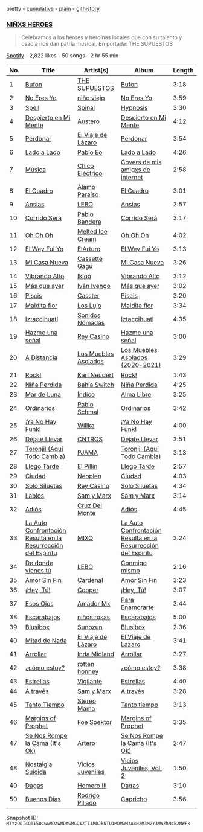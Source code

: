 pretty - [cumulative](/playlists/cumulative/37i9dQZF1DXcm1CGW3MuuF.md) - [plain](/playlists/plain/37i9dQZF1DXcm1CGW3MuuF) - [githistory](https://github.githistory.xyz/mackorone/spotify-playlist-archive/blob/main/playlists/plain/37i9dQZF1DXcm1CGW3MuuF)

### [NIÑXS HÉROES](https://open.spotify.com/playlist/37i9dQZF1DXcm1CGW3MuuF)

> Celebramos a los héroes y heroínas locales que con su talento y osadía nos dan patria musical\. En portada: THE SUPUESTOS

[Spotify](https://open.spotify.com/user/spotify) - 2,822 likes - 50 songs - 2 hr 55 min

| No. | Title | Artist(s) | Album | Length |
|---|---|---|---|---|
| 1 | [Bufon](https://open.spotify.com/track/7Mi0JfS2y6p2MvPPTvoDFo) | [THE SUPUESTOS](https://open.spotify.com/artist/6nrVwZIURyY5RIPp3eXPra) | [Bufon](https://open.spotify.com/album/7kRwu2Jl2b1skuQQD4TfD2) | 3:18 |
| 2 | [No Eres Yo](https://open.spotify.com/track/5OmkxgMCZ9CqfHnVFrXmOb) | [niño viejo](https://open.spotify.com/artist/3lqwBqukon1qKszWWfSvz9) | [No Eres Yo](https://open.spotify.com/album/4NxIsAANqIRuHASnP8Vcrv) | 3:59 |
| 3 | [Spell](https://open.spotify.com/track/06vYH7ldw6T1CorClr4rS3) | [Spinal](https://open.spotify.com/artist/2HXn6TqRdwAWrISuD3rwQI) | [Hypnosis](https://open.spotify.com/album/1NUsFFmhUgcnpTpO3Qn3WJ) | 3:30 |
| 4 | [Despierto en Mi Mente](https://open.spotify.com/track/7xCgrz0ls3kxJrRRhxO5jW) | [Austero](https://open.spotify.com/artist/6JDVFtEqAZ1HuCC9FTIKsZ) | [Despierto en Mi Mente](https://open.spotify.com/album/6jEUzFPtYz6hEFqP2a3vZn) | 4:12 |
| 5 | [Perdonar](https://open.spotify.com/track/0vLORXHl56Q7RHSd2D953h) | [El Viaje de Lázaro](https://open.spotify.com/artist/5BaL7UhFbZfIv7FzOD9so0) | [Perdonar](https://open.spotify.com/album/5CIFaa3LZqVkaK2QYEnAS8) | 3:54 |
| 6 | [Lado a Lado](https://open.spotify.com/track/1kkZyWtfgCnrfhjR0FBPts) | [Pablo Eo](https://open.spotify.com/artist/4tkGGOQq1TJR4nhnSYmjWX) | [Lado a Lado](https://open.spotify.com/album/01J0MdekK7gx946wdDVzCB) | 4:26 |
| 7 | [Música](https://open.spotify.com/track/6MAkBg0MBpcW9BlDKoHXVC) | [Chico Eléctrico](https://open.spotify.com/artist/27OKBa83k9OydKKOh4V69d) | [Covers de mis amigxs de internet](https://open.spotify.com/album/4clYvDjwXWvJRqOgndGn0M) | 2:58 |
| 8 | [El Cuadro](https://open.spotify.com/track/2h61cZmMURAIXSjd8JqjeG) | [Álamo Paraíso](https://open.spotify.com/artist/57aJ11lcLJc9TV0Vi3Abj4) | [El Cuadro](https://open.spotify.com/album/5VLtIC4EWwU47G68t7vRCr) | 3:01 |
| 9 | [Ansias](https://open.spotify.com/track/4NjXyra2hP4WciZ5vGruei) | [LEBO](https://open.spotify.com/artist/0dStLBB8XjTyNVzPIhktpo) | [Ansias](https://open.spotify.com/album/6tDSuEsX1Q3Y1wsKEOQbLU) | 2:57 |
| 10 | [Corrido Será](https://open.spotify.com/track/7Go6T2SYkl9yo0z47S3pYy) | [Pablo Bandera](https://open.spotify.com/artist/7oLM8EDFTJsCWDWJE7jlrm) | [Corrido Será](https://open.spotify.com/album/5L9FBfsRy92FnKP34ZCHiS) | 3:17 |
| 11 | [Oh Oh Oh](https://open.spotify.com/track/3stenizwUaiv6pChFSOMfq) | [Melted Ice Cream](https://open.spotify.com/artist/5sM0rohMauU34KstMcmrw9) | [Oh Oh Oh](https://open.spotify.com/album/3mlnvxU8mSlSjb3bUXry6X) | 4:02 |
| 12 | [El Wey Fui Yo](https://open.spotify.com/track/3hyVAFxMq5DTeyhyUTqB4U) | [ElArturo](https://open.spotify.com/artist/2i64HL05WcatPAtIFUOZrL) | [El Wey Fui Yo](https://open.spotify.com/album/7j8nAiRY28lZSntu8hGFbl) | 3:13 |
| 13 | [Mi Casa Nueva](https://open.spotify.com/track/4EkhiqOZjYZBwKOMHbIpYZ) | [Cassette Gagú](https://open.spotify.com/artist/4GiDAPaQvLSTeLz9kgxXSZ) | [Mi Casa Nueva](https://open.spotify.com/album/1XIaDLtoA550T6rkxiNNnu) | 3:26 |
| 14 | [Vibrando Alto](https://open.spotify.com/track/0xsx6LQCgGtAQVBqRaUGqx) | [Ikloó](https://open.spotify.com/artist/5gCqP8lpe412ZdHZfgY7gH) | [Vibrando Alto](https://open.spotify.com/album/0GbI8eepAoiqMZEoOyNhWb) | 3:12 |
| 15 | [Más que ayer](https://open.spotify.com/track/17s2RpVZSBttQFRczrbtz2) | [Iván Ivengo](https://open.spotify.com/artist/4oiI7JbuL1TKEO6skc1B5x) | [Más que ayer](https://open.spotify.com/album/1MF3ZcXriEO0V3bGyY9XGe) | 3:02 |
| 16 | [Piscis](https://open.spotify.com/track/79E1sUujCAQByOUQ16LPmf) | [Casster](https://open.spotify.com/artist/46gSZfO9YHEQKTpKWrphhT) | [Piscis](https://open.spotify.com/album/18kttwZKXov8JbBpzu8Dzr) | 3:20 |
| 17 | [Maldita flor](https://open.spotify.com/track/3VQYOn2LnvdtDfOFwvlzoY) | [Los Lujo](https://open.spotify.com/artist/2fE5rBXqsjXrN0KbCNi0tG) | [Maldita flor](https://open.spotify.com/album/3VT69GkLBJDkgjtYYnjRVd) | 3:34 |
| 18 | [Iztaccihuatl](https://open.spotify.com/track/4dJ0yc03jD9lkl5rL0sXul) | [Sonidos Nómadas](https://open.spotify.com/artist/7rUMtfd8sfJZdJAaNv5auj) | [Iztaccihuatl](https://open.spotify.com/album/4A5wAvzr4mPOLFLAeeVbpO) | 4:35 |
| 19 | [Hazme una señal](https://open.spotify.com/track/7N283ILanstxJdMC6f198w) | [Rey Casino](https://open.spotify.com/artist/3NvQSyufDituYcmt8u9Udn) | [Hazme una señal](https://open.spotify.com/album/2MTdoM1R7w8LTRBp8kwSYK) | 3:00 |
| 20 | [A Distancia](https://open.spotify.com/track/523Kl5xXgNNegdsMjTSWgz) | [Los Muebles Asolados](https://open.spotify.com/artist/6frgojnoGaYmfhOyIyXcFR) | [Los Muebles Asolados \(2020\-2021\)](https://open.spotify.com/album/19qJ7uZdX2Hmaw8uQarE1r) | 3:29 |
| 21 | [Rock!](https://open.spotify.com/track/5hYf1O7H6eRyM3uNnWpJj0) | [Karl Neudert](https://open.spotify.com/artist/0mvgQK2rUN99614MrmzmmJ) | [Rock!](https://open.spotify.com/album/7qhi00RuvJBbWYX5mfWGcQ) | 1:43 |
| 22 | [Niña Perdida](https://open.spotify.com/track/0gkla29XsA4lfNZFXfZgZK) | [Bahía Switch](https://open.spotify.com/artist/1dVgLrya74vl5BXiVxkvsF) | [Niña Perdida](https://open.spotify.com/album/3NEq3MpLvHZl2YupOvJzvA) | 4:25 |
| 23 | [Mar de Luna](https://open.spotify.com/track/65rWkyMVuGxMDHJnmiGZTD) | [Índico](https://open.spotify.com/artist/5HPXztjYgDGo6maPHbtLbI) | [Alma Libre](https://open.spotify.com/album/0Z7ByybT1cgrZLPiCBrGMj) | 3:25 |
| 24 | [Ordinarios](https://open.spotify.com/track/1s7WD2GgJT9lHkPROyopE6) | [Pablo Schmal](https://open.spotify.com/artist/7uOaKGhUGsQcCldvpsVXhb) | [Ordinarios](https://open.spotify.com/album/16q6x0yDGMgYxn8J45ZVGi) | 3:42 |
| 25 | [¡Ya No Hay Funk!](https://open.spotify.com/track/5gwFXisyqOhopyboVm0O6r) | [Willka](https://open.spotify.com/artist/1vtA9ebWO2m9lkZRHwiQXH) | [¡Ya No Hay Funk!](https://open.spotify.com/album/1gE94RVD745nnV004FKYng) | 4:00 |
| 26 | [Déjate Llevar](https://open.spotify.com/track/4isJypMsFAgh2om6OCR4fp) | [CNTROS](https://open.spotify.com/artist/3EmT5aR5CuEWWYTVg61hZP) | [Déjate Llevar](https://open.spotify.com/album/5QHSCidtZyc5Cwij40xcdI) | 3:51 |
| 27 | [Toronjil \(Aquí Todo Cambia\)](https://open.spotify.com/track/6qJ8fH37CLv1cvs7QAa3lj) | [PJAMA](https://open.spotify.com/artist/6rEnCeFGwNGiOuBhjOPMVH) | [Toronjil \(Aquí Todo Cambia\)](https://open.spotify.com/album/2cgGlLv6tZ5Ap2mq0FSzqW) | 3:13 |
| 28 | [Llego Tarde](https://open.spotify.com/track/5vYNVKX0uyR2BGrgLGZh7D) | [El Pillin](https://open.spotify.com/artist/1QQm0w9pndQkwtLPy4jklm) | [Llego Tarde](https://open.spotify.com/album/00LBmifb2tKXSmqG0yuinR) | 2:57 |
| 29 | [Ciudad](https://open.spotify.com/track/4L7hEVnQNnJxk65z9KjYG0) | [Neoplen](https://open.spotify.com/artist/499CktjjIY7x8x0sPyvdvB) | [Ciudad](https://open.spotify.com/album/6nfeE2RTKDs78GfxjehUhu) | 4:03 |
| 30 | [Solo Siluetas](https://open.spotify.com/track/6Kq41osBL2QLtTtaxU20iZ) | [Rey Casino](https://open.spotify.com/artist/3NvQSyufDituYcmt8u9Udn) | [Solo Siluetas](https://open.spotify.com/album/07dcVe2toJYAvV4c35FwDT) | 4:34 |
| 31 | [Labios](https://open.spotify.com/track/6TT6BOTP1dqX1x9KqEo8IC) | [Sam y Marx](https://open.spotify.com/artist/5yqYpAt3HLtTue1hjrm0xD) | [Sam y Marx](https://open.spotify.com/album/7K3tDo7ZD3nLHz0oCoCfEv) | 3:14 |
| 32 | [Adiós](https://open.spotify.com/track/1DfIErX9sNVpEBuEfMqKNi) | [Cruz Del Monte](https://open.spotify.com/artist/00fGt19oAFCOLWrAOPWGVs) | [Adiós](https://open.spotify.com/album/4KgxovsSKAZB6Ydc4VZYXt) | 4:45 |
| 33 | [La Auto Confrontación Resulta en la Resurrección del Espíritu](https://open.spotify.com/track/5UdE0dUmajiYbq91prWi96) | [MIXO](https://open.spotify.com/artist/6MD94ISQLOMJs8fXGtzmge) | [La Auto Confrontación Resulta en la Resurrección del Espíritu](https://open.spotify.com/album/52fmNQtXbgAAK9kZixI2Hl) | 3:24 |
| 34 | [De donde vienes tú](https://open.spotify.com/track/4c5Sk1LZnsjmgHLEtJ9r6m) | [LEBO](https://open.spotify.com/artist/0dStLBB8XjTyNVzPIhktpo) | [Conmigo mismo](https://open.spotify.com/album/0hGMem3rfci3OiXup09iDl) | 2:16 |
| 35 | [Amor Sin Fin](https://open.spotify.com/track/1usjw4P22wUgTJGDE3ULBu) | [Cardenal](https://open.spotify.com/artist/6xdGYuu56PNTg8yvEwC6AV) | [Amor Sin Fin](https://open.spotify.com/album/5mlstqzIWbIlIKjyuqvYDW) | 3:23 |
| 36 | [¡Hey, Tú!](https://open.spotify.com/track/5nJpekyYgGG9f5o0gaFoqZ) | [Cooper](https://open.spotify.com/artist/5enC1sejhpx5Ggqn3wYa7t) | [¡Hey, Tú!](https://open.spotify.com/album/4AGurXE3pAo4YQpEN7XvBl) | 3:07 |
| 37 | [Esos Ojos](https://open.spotify.com/track/5LL1U0U3kAWlZG8LiesgZe) | [Amador Mx](https://open.spotify.com/artist/6YV9B70BhDOqaOznmf32Fq) | [Para Enamorarte](https://open.spotify.com/album/2u6W5NnPI1HFUi3ohaxmY9) | 3:44 |
| 38 | [Escarabajos](https://open.spotify.com/track/6GVgs1iV9gAzXYWCzGZdUk) | [niños rosas](https://open.spotify.com/artist/4Op5dds0nq1iW9B230j18S) | [Escarabajos](https://open.spotify.com/album/75PAb8JlPV4D5p21ePWmPs) | 5:00 |
| 39 | [Blusibox](https://open.spotify.com/track/7EUAipiZh9rOdGWVp73pIF) | [Sunozun](https://open.spotify.com/artist/3DApw6y8GAhFcjWIshuTax) | [Blusibox](https://open.spotify.com/album/5IbYlT1SFQzmnzP50bZ7C7) | 2:36 |
| 40 | [Mitad de Nada](https://open.spotify.com/track/20ut1fid2B0j3maj36WMkt) | [El Viaje de Lázaro](https://open.spotify.com/artist/5BaL7UhFbZfIv7FzOD9so0) | [El Viaje de Lázaro](https://open.spotify.com/album/5OWQd0NuD2HbP09D07qivw) | 3:41 |
| 41 | [Arrollar](https://open.spotify.com/track/0yccCBlWH2SLmqy3U7KyhJ) | [Inda Midland](https://open.spotify.com/artist/5nHAmmeVYOfZ0eydaehHbh) | [Arrollar](https://open.spotify.com/album/41tJZm7VPRqR8r6ZLBtKSW) | 3:27 |
| 42 | [¿cómo estoy?](https://open.spotify.com/track/3LRlgPr301xxC17yMT5fqP) | [rotten honney](https://open.spotify.com/artist/1QuIes9Oj5QFapUe9jReYg) | [¿cómo estoy?](https://open.spotify.com/album/4vwfhu43tPmJMA7ygN4hXj) | 3:38 |
| 43 | [Estrellas](https://open.spotify.com/track/0DfZivWoMlLjKkGECS5eLG) | [Vigilante](https://open.spotify.com/artist/6xm4gYSGOg3ik5pVBwl50L) | [Estrellas](https://open.spotify.com/album/1UPhpzt1r8oGikJID1EbhT) | 4:40 |
| 44 | [A través](https://open.spotify.com/track/47RjaPF1vjaRB2EHayJY6B) | [Sam y Marx](https://open.spotify.com/artist/5yqYpAt3HLtTue1hjrm0xD) | [A través](https://open.spotify.com/album/7h1kkFJoiCySILCOffz8Aa) | 3:28 |
| 45 | [Tanto Tiempo](https://open.spotify.com/track/1aj2AdssNHUwGkfcXVlY0F) | [Stereo Mama](https://open.spotify.com/artist/0RNNw744pRewnnpAdkGwUG) | [Tanto tiempo](https://open.spotify.com/album/31PicdkPwrgBgbNoV6NnET) | 3:13 |
| 46 | [Margins of Prophet](https://open.spotify.com/track/6Af3hf8U3RnNXJXPbpZI1h) | [Foe Spektor](https://open.spotify.com/artist/2gBrQ9JwIMMOMYvJSyfA0q) | [Margins of Prophet](https://open.spotify.com/album/4cY08NbRIoGgaW78UJE2xZ) | 3:35 |
| 47 | [Se Nos Rompe la Cama \(It's Ok\)](https://open.spotify.com/track/4f9gcmQlm2jjtO0hijPr7t) | [Artero](https://open.spotify.com/artist/46jQfvOF7GzjsMi5huVEWB) | [Se Nos Rompe la Cama \(It's Ok\)](https://open.spotify.com/album/6qPo9BnF5Y1KFayNYCpZlb) | 2:47 |
| 48 | [Nostalgia Suicida](https://open.spotify.com/track/5wyVUTuQQEdO2AD24RXQ3q) | [Vicios Juveniles](https://open.spotify.com/artist/1K8jL75t7y1BQuFfMb0HbI) | [Vicios Juveniles, Vol\. 2](https://open.spotify.com/album/3v7w3kPoIGuKjX0ddRoTDL) | 1:50 |
| 49 | [Dagas](https://open.spotify.com/track/0zj3w7tcmnAgQpS4bqf41W) | [Homero III](https://open.spotify.com/artist/2uoCxMOphYKMd0dYZf7bcM) | [Dagas](https://open.spotify.com/album/0E2k0aZE7AVrgW5TjMnGtz) | 3:10 |
| 50 | [Buenos Días](https://open.spotify.com/track/5x1kkO9o6iLGMW7mVxTicF) | [Rodrigo Pillado](https://open.spotify.com/artist/7vX0MKNBCQnvXmEvpUbhcO) | [Capricho](https://open.spotify.com/album/1cKl7wTmHVifAgM4J6jbbg) | 3:56 |

Snapshot ID: `MTYzODI4OTI5OCwwMDAwMDAwMGQ1ZTI1MDJkNTU1MDMwMzAxN2M3M2Y3MWZhMzk2MWFk`
